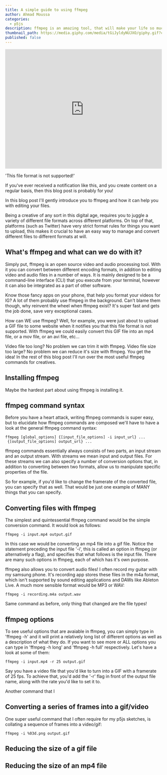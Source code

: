 ```yaml
---
title: A simple guide to using ffmpeg
author: Ahmad Moussa
categories:
  - p5js
description: ffmpeg is an amazing tool, that will make your life so much easier as a creative
thumbnail_path: https://media.giphy.com/media/tGiJyldyNUJXO/giphy.gif?cid=ecf05e47xxf9duke1suqh8gs3vbp28xssx1mse2k10bxgu4k&rid=giphy.gif&ct=g
published: false
---
```


<div style="width:100%;height:0;padding-bottom:76%;position:relative;"><iframe src="https://giphy.com/embed/tGiJyldyNUJXO" width="100%" height="100%" style="position:absolute; pointer-events:none;" frameBorder="0" class="giphy-embed" allowFullScreen></iframe></div>

'This file format is not supported!'  

If you've ever received a notification like this, and you create content on a regular basis, then this blog post is probably for you!

In this blog post I'll gently introduce you to ffmpeg and how it can help you with editing your files.

Being a creative of any sort in this digital age, requires you to juggle a variety of different file formats across different platforms. On top of that, platforms (such as Twitter) have very strict format rules for things you want to upload, this makes it crucial to have an easy way to manage and convert different files to different formats at will.

<h2>What's ffmpeg and what can we do with it?</h2>
Simply put, ffmpeg is an open source video and audio processing tool. With it you can convert between different encoding formats, in addition to editing video and audio files in a number of ways. It is mainly designed to be a command-line interface (CLI) that you execute from your terminal, however it can also be integrated as a part of other software.

Know those fancy apps on your phone, that help you format your videos for IG? A lot of them probably use ffmpeg in the background. Can't blame them though, why reinvent the wheel when ffmpeg exist? It's super fast and gets the job done, save very exceptional cases.

How can WE use ffmpeg? Well, for example, you were just about to upload a GIF file to some website when it notifies you that this file format is not supported. With ffmpeg we could easily convert this GIF file into an mp4 file, or a mov file, or an avi file, etc...

Video file too long? No problem we can trim it with ffmpeg. Video file size too large? No problem we can reduce it's size with ffmpeg. You get the idea! In the rest of this blog post I'll run over the most useful ffmpeg commands for creatives.

<h2>Installing ffmpeg</h2>
Maybe the hardest part about using ffmpeg is installing it.

<h2>ffmpeg command syntax</h2>
Before you have a heart attack, writing ffmpeg commands is super easy, but to elucidate how ffmpeg commands are composed we'll have to have a look at the general ffmpeg command syntax:
<pre><code>ffmpeg [global_options] {[input_file_options] -i input_url} ...
 {[output_file_options] output_url} ...
</code></pre>

ffmpeg commands essentially always consists of two parts, an input stream and an output stream. With streams we mean input and output files. For these streams we can also specify a number of conversion options that, in addition to converting between two formats, allow us to manipulate specific properties of the file.

So for example, if you'd like to change the framerate of the converted file, you can specify that as well. That would be just one example of MANY things that you can specify.

<h2>Converting files with ffmpeg</h2>
The simplest and quintessential ffmpeg command would be the simple conversion command. It would look as follows:
<pre><code>ffmpeg -i input.mp4 output.gif
</code></pre>

In this case we would be converting an mp4 file into a gif file. Notice the statement preceding the input file '-i', this is called an option in ffmpeg (or alternatively a flag), and specifies that what follows is the input file. There are many such options in ffmpeg, each of which has it's own purpose.

ffmpeg also allows you to convert audio files! I often record my guitar with my samsung phone. It's recording app stores these files in the m4a format, which isn't supported by sound editing applications and DAWs like Ableton Live. A much more sensible format would be MP3 or WAV:

<pre><code>ffmpeg -i recording.m4a output.wav
</code></pre>

Same command as before, only thing that changed are the file types!

<h2>ffmpeg options</h2>
To see useful options that are avaiable in ffmpeg, you can simply type in 'ffmpeg -h' and it will print a relatively long list of different options as well as a description of what they do. If you want to see more or ALL options you can type in 'ffmpeg -h long' and 'ffmpeg -h full' respectively. Let's have a look at some of them:

<pre><code>ffmpeg -i input.mp4 -r 25 output.gif
</code></pre>

Say you have a video file that you'd like to turn into a GIF with a framerate of 25 fps. To achieve that, you'd add the '-r' flag in front of the output file name, along with the rate you'd like to set it to.

Another command that I

<h2>Converting a series of frames into a gif/video</h2>
One super useful command that I often require for my p5js sketches, is collating a sequence of frames into a video/gif:

<pre><code>ffmpeg -i %03d.png output.gif
</code></pre>

<h2>Reducing the size of a gif file</h2>

<h2>Reducing the size of an mp4 file
